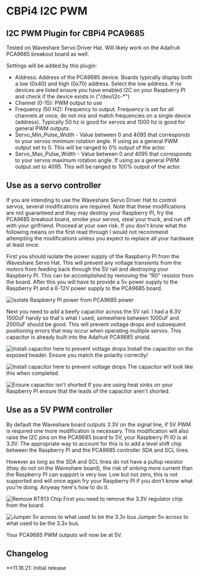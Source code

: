 # CBPi4 I2C PWM

## I2C PWM Plugin for CBPi4 PCA9685

Tested on Waveshare Servo Driver Hat. Will likely work on the Adafruit PCA9685 breakout board as well.

Settings will be added by this plugin:
- Address: Address of the PCA9685 device. Boards typically display both a low (0x40) and high (0x70) address. Select the low address. If no devices are listed ensure you have enabled I2C on your Raspberry PI and check if the device exists in ("/dev/i2c-*")
- Channel (0-15): PWM output to use
- Frequency (50 HZ): Frequency to output. Frequency is set for all channels at once, do not mix and match frequencies on a single device (address). Typically 50 hz is good for servos and 1000 hz is good for general PWM outputs.
- Servo_Min_Pulse_Width - Value between 0 and 4095 that corresponds to your servos minimum rotation angle. If using as a general PWM output set to 0. This will be ranged to 0% output of the actor.
- Servo_Max_Pulse_Width - Value between 0 and 4095 that corresponds to your servos maximum rotation angle. If using as a general PWM output set to 4095. This will be ranged to 100% output of the actor.

## Use as a servo controller

If you are intending to use the Waveshare Servo Driver Hat to control servos, several modifications are required. Note that these modifications are not guaranteed and they may destroy your Raspberry PI, fry the PCA9685 breakout board, smoke your servos, steal your truck, and run off with your girlfriend. Proceed at your own risk. If you don't know what the following means on the first read through I would not recommend attempting the modifications unless you expect to replace all your hardware at least once.

First you should isolate the power supply of the Raspberry PI from the Waveshare Servo Hat. This will prevent any voltage transients from the motors from feeding back through the 5V rail and destroying your Raspberry PI. This can be accomplished by removing the "R0" resistor from the board. After this you will have to provide a 5v power supply to the Raspberry PI and a 6-12V power supply to the PCA9685 board.

![Isolate Raspberry PI power from PCA9685 power](/artifacts/IsolateRPI.jpg?raw=true "Isolate RPI control power from motor power.")

Next you need to add a beefy capacitor across the 5V rail. I had a 6.3V 1500uF handy so that's what I used, somewhere between 1000uF and 2000uF should be good. This will prevent voltage drops and subsequent positioning errors that may occur when operating multiple servos. This capacitor is already built into the Adafruit PCA9685 shield.

![Install capacitor here to prevent voltage drops](/artifacts/CapLocation.jpg?raw=true)
Install the capacitor on the exposed header. Ensure you match the polarity correctly!

![Install capacitor here to prevent voltage drops](/artifacts/AddCap.jpg?raw=true)
The capacitor will look like this when completed.

![Ensure capacitor isn't shorted](/artifacts/CapClearance.jpg?raw=true)
If you are using heat sinks on your Raspberry PI ensure that the leads of the capacitor aren't shorted.

## Use as a 5V PWM controller

By default the Waveshare board outputs 3.3V on the signal line, if 5V PWM is required one more modification is necessary. This modification will also raise the I2C pins on the PCA9685 board to 5V, your Raspberry PI IO is at 3.3V. The appropriate way to account for this is to add a level shift chip between the Raspberry PI and the PCA9685 controller SDA and SCL lines.

However as long as the SDA and SCL lines do not have a pullup resistor (they do not on the Waveshare board), the risk of sinking more current than the Raspberry PI can support is very low. Low but not zero, this is not supported and will once again fry your Raspberry PI if you don't know what you're doing. Anyway here's how to do it.

![Remove RT913 Chip](/artifacts/CapClearance.jpg?raw=true)
First you need to remove the 3.3V regulator chip from the board.

![Jumper 5v across to what used to be the 3.3v bus](/artifacts/Jumper5v.jpg?raw=true)
Jumper 5v across to what used to be the 3.3v bus.

Your PCA9685 PWM outputs will now be at 5V.

##  Changelog

**11.16.21: Initial release
